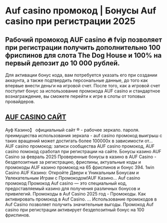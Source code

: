 # Auf casino промокод | Бонусы Auf casino при регистрации 2025


## Рабочий промокод AUF casino 🔥 fvip позволяет при регистрации получить дополнительно 100 фриспинов для слота The Dog House и 100% на первый депозит до 10 000 рублей. 

Для активации бонус кода, вам потребуется указать его при создании аккаунта, а также подтвердить персональные данные, до того как впервые внести деньги на игровой счет. После того, как а игровой счет поступит бонус за использование промокода AUF casino и стандартное вознаграждение, вы сможете перейти к игре в слоты от топовых провайдеров.

## [AUF CASINO САЙТ](https://linkcasino.ru/auf-casino)



Ауф Казино】 официальный сайт ® - рабочее зеркало. пароля. преимущества использования зеркала - auf casino промокод выигрыш с таких вращений может достигать более 100000x в зависимости от...
AUF casino промокод: записи сообщества AUF casino промокод, AUF casino помокод сработал при регистрации на сайте.
Бонусы казино AUF Casino за февраль 2025 Проверенные бонусы в казино в AUF Casino - бездепозитные за регистрацию, фриспины, актуальные коды и промокоды
AUF казино промокод на 65 фриспинов и бонус 394. 1win Casino AUF Казино: Откройте Двери к Уникальным Бонусам и Увлекательным Играм с Промокодом!AUF Казино...
Auf casino промокод Промокод Auf casino — это специальный код, предоставляемый казино для получения различных бонусов и привилегий.
Промокоды в Auf Casino 2025 год - Промокоды.
Как активировать промокод в Auf Casino. ... Использование промокодов в Auf Casino позволяет получить значительные выгоды.
Промокод Auf casino при регистрации активирует бездепозитный бонус на 100 фриспинов.
